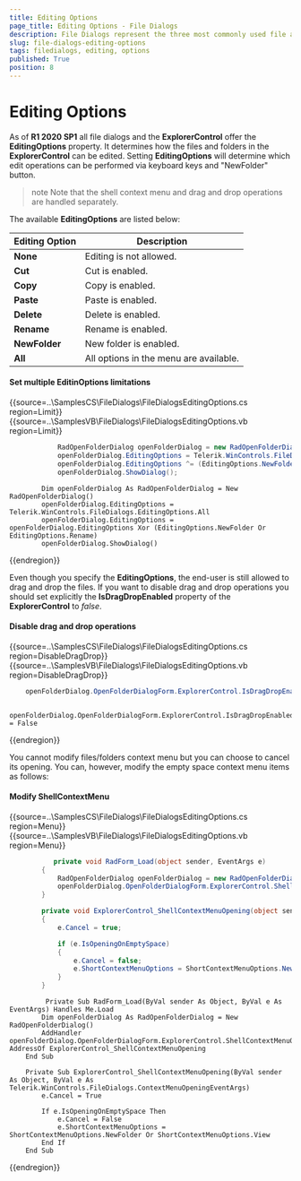 ```yaml
---
title: Editing Options
page_title: Editing Options - File Dialogs
description: File Dialogs represent the three most commonly used file and folder manipulation dialogs
slug: file-dialogs-editing-options
tags: filedialogs, editing, options
published: True
position: 8 
---
```


# Editing Options

As of **R1 2020 SP1** all file dialogs and the **ExplorerControl** offer the **EditingOptions** property. It determines how the files and folders in the **ExplorerControl** can be edited. Setting **EditingOptions** will determine which edit operations can be performed  via keyboard keys and "NewFolder" button.

>note Note that the shell context menu and drag and drop operations are handled separately.

The available **EditingOptions** are listed below:

|Editing Option|Description|
|----|----|
|**None**|Editing is not allowed.|
|**Cut**|Cut is enabled.|
|**Copy**|Copy is enabled.|
|**Paste**|Paste is enabled.|
|**Delete**|Delete is enabled.|
|**Rename**|Rename is enabled.|
|**NewFolder**|New folder is enabled.|
|**All**|All options in the menu are available.|


#### Set multiple EditinOptions limitations 

{{source=..\SamplesCS\FileDialogs\FileDialogsEditingOptions.cs region=Limit}}
{{source=..\SamplesVB\FileDialogs\FileDialogsEditingOptions.vb region=Limit}}

````C#
            RadOpenFolderDialog openFolderDialog = new RadOpenFolderDialog();
            openFolderDialog.EditingOptions = Telerik.WinControls.FileDialogs.EditingOptions.All;
            openFolderDialog.EditingOptions ^= (EditingOptions.NewFolder | EditingOptions.Rename);
            openFolderDialog.ShowDialog();

````
````VB.NET
        Dim openFolderDialog As RadOpenFolderDialog = New RadOpenFolderDialog()
        openFolderDialog.EditingOptions = Telerik.WinControls.FileDialogs.EditingOptions.All
        openFolderDialog.EditingOptions = openFolderDialog.EditingOptions Xor (EditingOptions.NewFolder Or EditingOptions.Rename)
        openFolderDialog.ShowDialog()

````

{{endregion}} 

Even though you specify the **EditingOptions**, the end-user is still allowed to drag and drop the files. If you want to disable drag and drop operations you should set explicitly the **IsDragDropEnabled** property of the **ExplorerControl** to *false*.
 
#### Disable drag and drop operations

{{source=..\SamplesCS\FileDialogs\FileDialogsEditingOptions.cs region=DisableDragDrop}}
{{source=..\SamplesVB\FileDialogs\FileDialogsEditingOptions.vb region=DisableDragDrop}}

````C#
    openFolderDialog.OpenFolderDialogForm.ExplorerControl.IsDragDropEnabled = false;    

````
````VB.NET
	openFolderDialog.OpenFolderDialogForm.ExplorerControl.IsDragDropEnabled = False

````

{{endregion}} 


You cannot modify files/folders context menu but you can choose to cancel its opening. You can, however, modify the empty space context menu items as follows:

#### Modify ShellContextMenu

{{source=..\SamplesCS\FileDialogs\FileDialogsEditingOptions.cs region=Menu}}
{{source=..\SamplesVB\FileDialogs\FileDialogsEditingOptions.vb region=Menu}}

````C#
           private void RadForm_Load(object sender, EventArgs e)
        {
            RadOpenFolderDialog openFolderDialog = new RadOpenFolderDialog();
            openFolderDialog.OpenFolderDialogForm.ExplorerControl.ShellContextMenuOpening += ExplorerControl_ShellContextMenuOpening;
        }

        private void ExplorerControl_ShellContextMenuOpening(object sender, Telerik.WinControls.FileDialogs.ContextMenuOpeningEventArgs e)
        {
            e.Cancel = true;

            if (e.IsOpeningOnEmptySpace)
            {
                e.Cancel = false;
                e.ShortContextMenuOptions = ShortContextMenuOptions.NewFolder | ShortContextMenuOptions.View;
            }
        }     

````
````VB.NET
	     Private Sub RadForm_Load(ByVal sender As Object, ByVal e As EventArgs) Handles Me.Load
        Dim openFolderDialog As RadOpenFolderDialog = New RadOpenFolderDialog()
        AddHandler openFolderDialog.OpenFolderDialogForm.ExplorerControl.ShellContextMenuOpening, AddressOf ExplorerControl_ShellContextMenuOpening
    End Sub

    Private Sub ExplorerControl_ShellContextMenuOpening(ByVal sender As Object, ByVal e As Telerik.WinControls.FileDialogs.ContextMenuOpeningEventArgs)
        e.Cancel = True

        If e.IsOpeningOnEmptySpace Then
            e.Cancel = False
            e.ShortContextMenuOptions = ShortContextMenuOptions.NewFolder Or ShortContextMenuOptions.View
        End If
    End Sub

````

{{endregion}}


